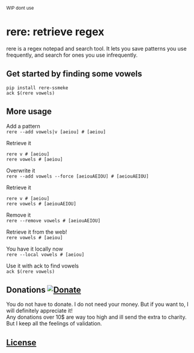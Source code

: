 <sub>WIP dont use</sub>
# rere: retrieve regex

rere is a regex notepad and search tool. It lets you save patterns you use frequently, and search for ones you use infrequently.  

## Get started by finding some vowels

```
pip install rere-ssmeke
ack $(rere vowels)
```

## More usage

Add a pattern  
`rere --add vowels|v [aeiou] # [aeiou]`

Retrieve it  
```
rere v # [aeiou]
rere vowels # [aeiou]
```

Overwrite it  
`rere --add vowels --force [aeiouAEIOU] # [aeiouAEIOU]`

Retrieve it  
```
rere v # [aeiou]
rere vowels # [aeiouAEIOU]
```

Remove it  
`rere --remove vowels # [aeiouAEIOU]`

Retrieve it from the web!  
`rere vowels # [aeiou]`

You have it locally now  
`rere --local vowels # [aeiou]`

Use it with ack to find vowels  
`ack $(rere vowels)`

## Donations [![Donate](https://img.shields.io/badge/PayPal-ssmeke-blue)](https://www.paypal.me/ssmeke)

You do not have to donate. I do not need your money. But if you want to, I will definitely appreciate it!  
Any donations over 10$ are way too high and ill send the extra to charity. But I keep all the feelings of validation.  

## [License](https://github.com/SalomonSmeke/rere/blob/dev/LICENSE)
